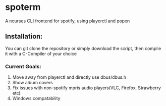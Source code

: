 # spoterm
A ncurses CLI frontend for spotify, using playerctl and popen 

## Installation:
You can git clone the repository or simply download the script, then compile it with a C-Compiler of your choice

### Current Goals:
1) Move away from playerctl and directly use dbus/dbus.h
2) Show album covers
3) Fix issues with non-spotify mpris audio players(VLC, Firefox, Strawberry etc)
4) Windows compatability
